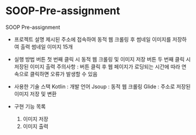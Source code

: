 # SOOP-Pre-assignment
SOOP Pre-assignment

- 프로젝트 설명
    제시된 주소에 접속하여 동적 웹 크롤링 후 썸네일 이미지를 저장하여 출력
    썸네일 이미지 15개
  
- 실행 방법
    버튼 첫 번째 클릭 시 동적 웹 크롤링 및 이미지 저장
    버튼 두 번째 클릭 시 저장된 이미지 출력
    주의사항 : 버튼 클릭 후 웹 페이지가 로딩되는 시간에 따라 연속으로 클릭하면 오류가 발생할 수 있음
  
- 사용한 기술 스택
    Kotlin : 개발 언어
    Jsoup  : 동적 웹 크롤링
    Glide  : 주소로 저장된 이미지 저장 및 변환
    
- 구현 기능 목록
    1. 이미지 저장
    2. 이미지 출력
